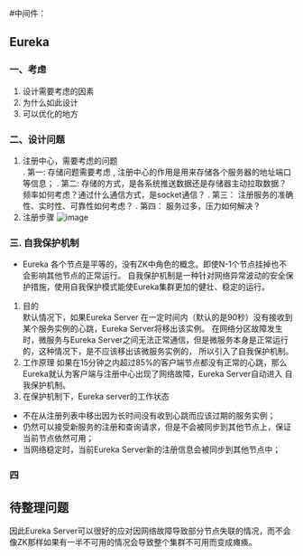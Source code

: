 #中间件：
## Eureka
### 一、考虑
  1. 设计需要考虑的因素
  2. 为什么如此设计
  3. 可以优化的地方
### 二、设计问题
  1. 注册中心，需要考虑的问题  
  . 第一: 存储问题需要考虑 , 注册中心的作用是用来存储各个服务器的地址端口等信息；
  . 第二: 存储的方式，是各系统推送数据还是存储器主动拉取数据？频率如何考虑？通过什么通信方式，是socket通信？
  . 第三： 注册服务的准确性、实时性、可靠性如何考虑？
  . 第四： 服务过多，压力如何解决？
  2. 注册步骤
   ![image](https://yqfile.alicdn.com/a8a41ec4f46c5c108b2e525f1905bad3ffe724fe.png)   
### 三. 自我保护机制
   - Eureka 各个节点是平等的，没有ZK中角色的概念。即使N-1个节点挂掉也不会影响其他节点的正常运行。
    自我保护机制是一种针对网络异常波动的安全保护措施，使用自我保护模式能使Eureka集群更加的健壮、稳定的运行。
  1. 目的   
         默认情况下，如果Eureka Server 在一定时间内（默认的是90秒）没有接收到某个服务实例的心跳，Eureka Server将移出该实例。
     在网络分区故障发生时，微服务与Eureka Server之间无法正常通信，但是微服务本身是正常运行的，这种情况下，是不应该移出该微服务实例的，
     所以引入了自我保护机制。
  2. 工作原理
         如果在15分钟之内超过85%的客户端节点都没有正常的心跳，那么Eureka就认为客户端与注册中心出现了网络故障，Eureka Server自动进入
     自我保护机制。 
  3. 在保护机制下，Eureka server的工作状态
  - 不在从注册列表中移出因为长时间没有收到心跳而应该过期的服务实例；
  - 仍然可以接受新服务的注册和查询请求，但是不会被同步到其他节点上，保证当前节点依然可用；
  - 当网络稳定时，当前Eureka Server新的注册信息会被同步到其他节点中；
### 四   
  
  
  
  
  
  
## 待整理问题
因此Eureka Server可以很好的应对因网络故障导致部分节点失联的情况，而不会像ZK那样如果有一半不可用的情况会导致整个集群不可用而变成瘫痪。  